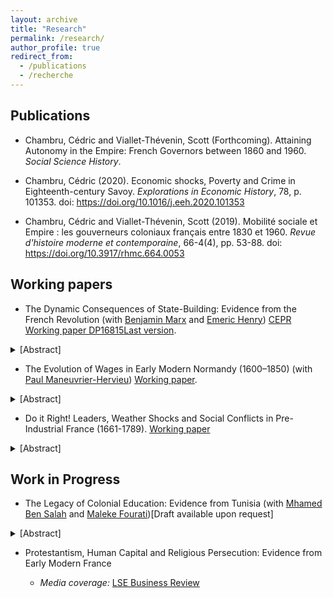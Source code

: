 ```yaml
---
layout: archive
title: "Research"
permalink: /research/
author_profile: true
redirect_from:
  - /publications
  - /recherche
---
```


## Publications

* Chambru, Cédric and  Viallet-Thévenin, Scott (Forthcoming). Attaining Autonomy in the Empire: French Governors between 1860 and 1960. *Social Science History*.
 
* Chambru, Cédric (2020). Economic shocks, Poverty and Crime in Eighteenth-century Savoy. *Explorations in Economic History*, 78, p. 101353. doi: <https://doi.org/10.1016/j.eeh.2020.101353>

* Chambru, Cédric and  Viallet-Thévenin, Scott (2019). Mobilité sociale et Empire : les gouverneurs coloniaux français entre 1830 et 1960. *Revue d'histoire moderne et contemporaine*, 66-4(4), pp. 53-88. doi: <https://doi.org/10.3917/rhmc.664.0053>

## Working papers  

* The Dynamic Consequences of State-Building: Evidence from the French Revolution (with [Benjamin Marx](https://sites.google.com/view/bmarx) and [Emeric Henry](https://sites.google.com/site/emericmlhenry)) [CEPR Working paper DP16815](https://cepr.org/active/publications/discussion_papers/dp.php?dpno=16815)[Last version](https://drive.google.com/file/d/1Wll4seH5huKJU6ll9ziLA4ixs7BJzSG8/view).

<details>
<summary>[Abstract]</summary>

How do radical reforms of the state shape economic development over time? In 1790, France’s first Constituent Assembly overhauled the kingdom’s organization to set up new administrative entities and local capitals. In a subset of departments, new capitals were chosen quasi-randomly as the Assembly abandoned its initial plan to rotate administrative functions across multiple cities. We study how exogenous changes in local administrative presence affect the state’s coercive and productive capacity, as well as economic development in the ensuing decades. In the short run, proximity to the state increases taxation, conscription, and investments in law enforcement capacity. In the long run, the new capitals and their periphery obtain more public goods and experience faster economic development. One hundred years after the reform, capitals are 40% more populated than comparable cities in 1790. Our results shed new light on the intertemporal and redistributive impacts of state-building in the context of one of the most ambitious administrative reforms ever implemented.

</details>

* The Evolution of Wages in Early Modern Normandy (1600–1850) (with [Paul Maneuvrier-Hervieu](https://paulmaneuvrierhervieu.github.io/)) [Working paper](https://doi.org/10.5167/uzh-207639). 

<details>
<summary>[Abstract]</summary>

This paper presents new estimations of wages for Normandy between 1600 and 1850. We used a vast array of primary and secondary sources to assemble two new databases on wages and commodity prices to establish a new regional consumer price index (CPI) and twelve regional wage series. We posit that the sluggish demographic growth during the 18th century, and the resulting labour shortage, led to a convergence of wages across unskilled occupations and a relative catch-up with urban skilled construction labourers in the years preceding the French Revolution. We also provide tentative evidence suggesting that labourers in stable employment could have earned as much as their English counterparts during this period.

</details>

* Do it Right! Leaders, Weather Shocks and Social Conflicts in Pre-Industrial France (1661-1789). [Working paper](https://doi.org/10.5167/uzh-186150)

<details>
<summary>[Abstract]</summary>

I use spatial and temporal variation in temperature shocks to examine the effect of adverse weather conditions on the onset of social conflicts in seventeenth- and eighteenth-century France. The paper’s contribution is threefold. First, I document the effect of temperature shocks on standards of living using cross-section and panel prices data. Second, I link highresolution temperature data and a new database of 8,528 episodes of social conflicts in France between 1661 and 1789. I use a linear probability model with subregional and year fixed effects to establish a causal connection between temperature shocks and conflicts. One standard deviation increase in temperature increased the probability of social conflicts by about 5.3 per cent. To the best of my knowledge, these results are the first to quantify the effect of temperature shocks on intergroup conflict in pre-industrial Europe. Finally, I investigate the role of local leaders– the intendants– in the mitigation of temperature shocks. I show that leaders with higher level of local experience were better able to cope with adverse weather conditions. I argue that years of local experience were a key determinant in the intendant’s ability to administer efficiently his province. This interpretation is supported by historical evidence.

</details>


## Work in Progress  

* The Legacy of Colonial Education: Evidence from Tunisia (with [Mhamed Ben Salah](https://mhamedbensalah.github.io/) and [Maleke Fourati](https://sites.google.com/view/malekefourati))[Draft available upon request]

<details>
<summary>[Abstract]</summary>

This paper uses spatial variations in exposure to colonial public primary education to study the long-term effect on education outcomes in Tunisia. We assemble a new data set on the location of schools with the number of pupils and teachers by origin, along with population data during the French protectorate (1881–1956). We match those with existing contemporary data on education at both district and individual level. We find that the exposure of local population to colonial public primary education has overall a longlasting effect on educational outcomes, even when controlling for colonial investments in education. A one per cent increase in Tunisian enrolment rate in 1931 is associated with a 1.69 percentage points increase in literacy rate in 2014. We find that this effect is entirely driven by older generations, as there is no significant impact on literacy rate and the propensity to graduate from primary school for individuals who attended primary schools after the 1989/91 reform. We posit that the efforts undertook by the Tunisian government after independence to promote schooling finally paid off after 40 years and overturn the effects of history

</details>

* Protestantism, Human Capital and Religious Persecution: Evidence from Early Modern France

    - *Media coverage:* [LSE Business Review](https://blogs.lse.ac.uk/businessreview/2020/10/16/what-consequences-did-religious-intolerance-against-the-huguenots-have-in-france/)

